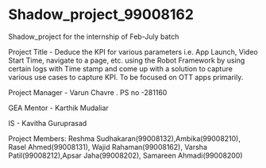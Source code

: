 # Shadow_project_99008162
Shadow_project for the internship of Feb-July batch 

Project Title - Deduce the KPI for various parameters i.e. App Launch, Video Start Time, navigate to a page, etc. using the Robot Framework by using certain logs with Time stamp and come up with a solution to capture various use cases to capture KPI. To be focused on OTT apps primarily.

Project Manager - Varun Chavre . PS no -281160

GEA Mentor - Karthik Mudaliar

IS - Kavitha Guruprasad

Project Members: Reshma Sudhakaran(99008132),Ambika(99008210), Rasel Ahmed(99008131), Wajid Rahaman(99008162), Varsha Patil(99008212),Apsar Jaha(99008202), Samareen Ahmadi(99008200)
